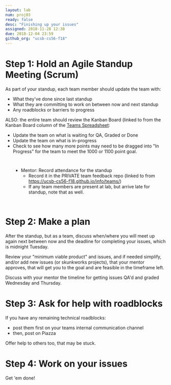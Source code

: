 ```yaml
---
layout: lab
num: proj03
ready: false
desc: "Finishing up your issues"
assigned: 2018-11-28 12:30
due: 2018-12-04 23:59
github_org: "ucsb-cs56-f18"
---
```


<style>
div.mentor {
  margin-left: auto;
  margin-right: auto;
  max-width: 90%;
  min-width: 30em;
  padding: 1em;
  margin-top: 1em;
  margin-bottom: 1em;
  border: 4px solid 0x060;
  background-color: 0xefe;
}
</style>

# Step 1: Hold an Agile Standup Meeting (Scrum)

 
As part of your standup, each team member should update the team with:
* What they've done since last standup
* What they are committing to work on between now and next standup
* Any roadblocks or barriers to progress 

ALSO: the entire team should review the Kanban Board (linked to from the Kanban Board 
column of the [Teams Spreadsheet](https://ucsb-cs56-f18.github.io/info/teams/]):

* Update the team on what is waiting for QA, Graded or Done
* Update the team on what is in-progress
* Check to see how many more points may need to be dragged into "In Progress" for 
   the team to meet the 1000 or 1100 point goal.

<div class="mentor" markdown="1">

* Mentor: Record attendance for the standup 
   * Record it in the PRIVATE team feedback repo 
      (linked to from <https://ucsb-cs56-f18.github.io/info/teams/>)
   * If any team members are present at lab, but arrive late for standup, note that as well.
  
</div>

# Step 2: Make a plan

After the standup, but as a team, discuss when/where you will meet up again next between now and the 
deadline for completing your issues, which is midnight Tuesday.

Review your "minimum viable product" and issues, and if needed simplify, and/or add new issues 
(or skunkworks projects), that your mentor approves, that will get you to the goal and are feasible
in the timeframe left.

Discuss with your mentor the timeline for getting issues QA'd and graded Wednesday and Thursday.

# Step 3: Ask for help with roadblocks

If you have any remaining technical roadblocks:
* post them first on your teams internal communication channel
* then, post on Piazza

Offer help to others too, that may be stuck.

# Step 4: Work on your issues

Get 'em done!


